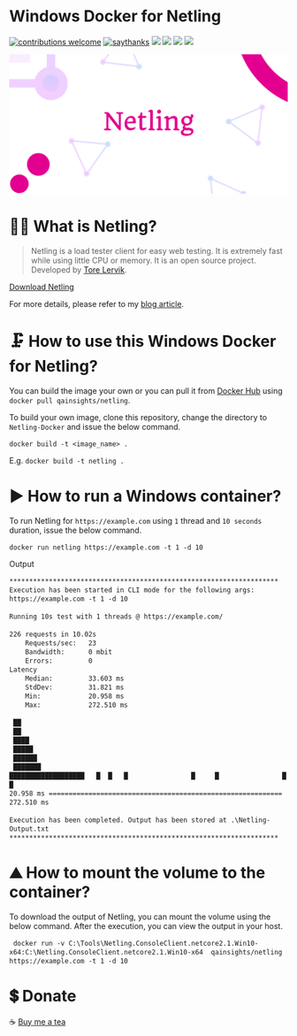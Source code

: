 # Windows Docker for Netling

[![contributions welcome](https://img.shields.io/badge/contributions-welcome-1EAEDB)]()
[![saythanks](https://img.shields.io/badge/say-thanks-1EAEDB.svg)](https://saythanks.io/to/catch.nkn%40gmail.com)
[![](https://img.shields.io/badge/license-MIT-0a0a0a.svg?style=flat&colorA=1EAEDB)](https://qainsights.com)
[![](https://img.shields.io/badge/%E2%9D%A4-QAInsights-0a0a0a.svg?style=flat&colorA=1EAEDB)](https://qainsights.com)
[![](https://img.shields.io/badge/%E2%9D%A4-YouTube%20Channel-0a0a0a.svg?style=flat&colorA=1EAEDB)](https://www.youtube.com/user/QAInsights?sub_confirmation=1)
[![](https://img.shields.io/badge/donate-paypal-1EAEDB)](https://www.paypal.com/paypalme/NAVEENKUMARN)

![Netling](./assets/Netling.png)

# 🙋‍♂️ What is Netling?

> Netling is a load tester client for easy web testing. It is extremely fast while using little CPU or memory. It is an open source project. Developed by [Tore Lervik](https://github.com/hallatore/Netling).

[Download Netling](https://github.com/hallatore/Netling)

For more details, please refer to my [blog article](https://qain.si/netling).

# 🗜 How to use this Windows Docker for Netling?

You can build the image your own or you can pull it from [Docker Hub](https://hub.docker.com/r/qainsights/netling) using `docker pull qainsights/netling`.

To build your own image, clone this repository, change the directory to `Netling-Docker` and issue the below command.

```
docker build -t <image_name> .
```
E.g. `docker build -t netling .`

# ▶ How to run a Windows container?

To run Netling for `https://example.com` using `1` thread and `10 seconds` duration, issue the below command.

```
docker run netling https://example.com -t 1 -d 10
```

Output
```
********************************************************************
Execution has been started in CLI mode for the following args: https://example.com -t 1 -d 10

Running 10s test with 1 threads @ https://example.com/

226 requests in 10.02s
    Requests/sec:   23
    Bandwidth:      0 mbit
    Errors:         0
Latency
    Median:         33.603 ms
    StdDev:         31.821 ms
    Min:            20.958 ms
    Max:            272.510 ms

 ██
 ██
 ████
 █████
 ██████
 ███████
███████████████████   █  █   █                █     █                █         █
20.958 ms =========================================================== 272.510 ms

Execution has been completed. Output has been stored at .\Netling-Output.txt
********************************************************************
```

# ⛰ How to mount the volume to the container?

To download the output of Netling, you can mount the volume using the below command. After the execution, you can view the output in your host.

```
 docker run -v C:\Tools\Netling.ConsoleClient.netcore2.1.Win10-x64:C:\Netling.ConsoleClient.netcore2.1.Win10-x64  qainsights/netling https://example.com -t 1 -d 10
```

# 💲 Donate
☕ <a target="_blank" href="https://www.buymeacoffee.com/qainsights">Buy me a tea</a>
